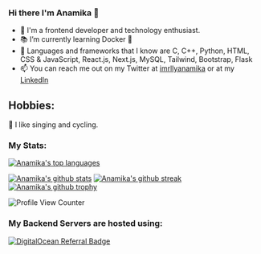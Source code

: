 ### Hi there I'm Anamika 👋
- 💾 I'm a frontend developer and technology enthusiast.
- 📚 I’m currently learning Docker 🐋 
- 💽 Languages and frameworks that I know are C, C++, Python, HTML, CSS & JavaScript, React.js, Next.js, MySQL, Tailwind, Bootstrap, 
   Flask
- 📫 You can reach me out on my Twitter at [imrllyanamika](https://twitter.com/imrllyanamika) or at my [LinkedIn](https://www.linkedin.com/in/anamika-jha-301a571a4/)
<h5 align="left">


## Hobbies:
💠 I like singing and cycling.

### My Stats:

[![Anamika's top languages](https://github-readme-stats.vercel.app/api/top-langs/?username=anamiikajha&theme=blue-green)](https://github.com/anamiikajha)

[![Anamika's github stats](https://github-readme-stats.vercel.app/api?username=anamiikajha&theme=blue-green)](https://github.com/anamiikajha)
[![Anamika's github streak](https://github-readme-streak-stats.herokuapp.com/?user=anamiikajha&theme=blue-green)](https://github.com/anamiikajha)
[![Anamika's github trophy](https://github-profile-trophy.vercel.app/?username=anamiikajha&row=1)](https://github.com/anamiikajha)

![Profile View Counter](https://komarev.com/ghpvc/?username=anamiikajha)

### My Backend Servers are hosted using:
  
[![DigitalOcean Referral Badge](https://web-platforms.sfo2.digitaloceanspaces.com/WWW/Badge%202.svg)](https://www.digitalocean.com/?refcode=c3fbdcb9d90a&utm_campaign=Referral_Invite&utm_medium=Referral_Program&utm_source=badge)
